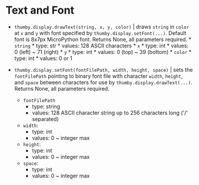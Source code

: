 # Text and Font

* `thumby.display.drawText(string, x, y, color)` | draws `string` in `color` at `x` and `y` with font specified by `thumby.display.setFont(...)`. Default font is 8x7px MicroPython font. Returns None, all parameters required.
        * `string`
            * type: str
            * values: 128 ASCII characters
        * `x`
            * type: int
            * values: 0 (left) ~ 71 (right)
        * `y`
            * type: int
            * values: 0 (top) ~ 39 (bottom)
        * `color`
            * type: int
            * values: 0 or 1

            
* `thumby.display.setFont(fontFilePath, width, height, space)` | sets the `fontFilePath` pointing to binary font file with character `width`, `height`, and `space` between characters for use by `thumby.display.drawText(...)`. Returns None, all parameters required.
    * `fontFilePath`
        * type: string
        * values: 128 ASCII character string up to 256 characters long ('/' separated)
    * `width`:
        * type: int
        * values: 0 ~ integer max
    * `height`:
        * type: int
        * values: 0 ~ integer max
    * `space`:
        * type: int
        * values: 0 ~ integer max